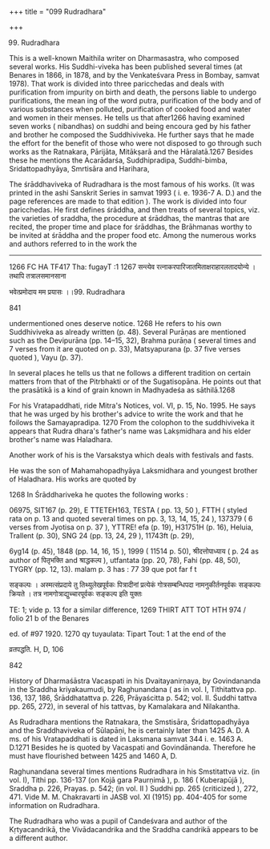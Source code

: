 +++
title = "099 Rudradhara"

+++

99. Rudradhara 

This is a well-known Maithila writer on Dharmasastra, who composed several works. His Suddhi-viveka has been published several times (at Benares in 1866, in 1878, and by the Venkateśvara Press in Bombay, samvat 1978). That work is divided into three paricchedas and deals with purification from impurity on birth and death, the persons liable to undergo purifications, the mean ing of the word putra, purification of the body and of various substances when polluted, purification of cooked food and water and women in their menses. He tells us that after1266 having examined seven works ( nibandhas) on suddhi and being encoura ged by his father and brother he composed the Suddhiviveka. He further says that he made the effort for the benefit of those who were not disposed to go through such works as the Ratnakara, Pārijāta, Mitākṣarā and the Hāralatā.1267 Besides these he mentions the Acarādarśa, Suddhipradipa, Suddhi-bimba, Sridattopadhyāya, Smrtisāra and Harihara, 

The śrāddhaviveka of Rudradhara is the most famous of his works. (It was printed in the ashi Sanskrit Series in samvat 1993 ( i. e. 1936-7 A. D.) and the page references are made to that edition ). The work is divided into four paricchedas. He first defines śrāddha, and then treats of several topics, viz. the varieties of sraddha, the procedure at śrāddhas, the mantras that are recited, the proper time and place for śrāddhas, the Brāhmanas worthy to be invited at śrāddha and the proper food etc. Among the numerous works and authors referred to in the work the 

 ---- 







 

















1266 FC HA TF417 Tha: fugayT :1 1267 सन्त्येव रत्नाकरपारिजातमिताक्षराहारलतादयोन्ये । तथापि तत्रालसमानसाना 

भवेत्प्रमोदाय मम प्रयासः ।।99. Rudradhara 

841 

undermentioned ones deserve notice. 1268 He refers to his own Suddhiviveka as already written (p. 48). Several Purāṇas are mentioned such as the Devipurāna (pp. 14–15, 32), Brahma purāṇa ( several times and 7 verses from it are quoted on p. 33), Matsyapurana (p. 37 five verses quoted ), Vayu (p. 37). 

In several places he tells us that ne follows a different tradition on certain matters from that of the Pitrbhakti or of the Sugatisopāna. He points out that the prasātikā is a kind of grain known in Madhyadeśa as sāthilā.1268 

For his Vratapaddhati, ride Mitra's Notices, vol. VI, p. 15, No. 1995. He says that he was urged by his brother's advice to write the work and that he foilows the Samayapradipa. 1270 From the colophon to the suddhiviveka it appears that Rudra dhara's father's name was Lakṣmidhara and his elder brother's name was Haladhara. 

Another work of his is the Varsakstya which deals with festivals and fasts. 

He was the son of Mahamahopadhyāya Laksmidhara and youngest brother of Haladhara. His works are quoted by 

 









1268 In Śrāddhariveka he quotes the following works : 

06975, SIT167 (p. 29), E TTETEH163, TESTA ( pp. 13, 50 ), FTTH ( styled rata on p. 13 and quoted several times on pp. 3, 13, 14, 15, 24 ), 137379 ( 6 verses from Jyotisa on p. 37 ), YTTRE! efa (p. 19), H31751H (p. 16), Heluia, Trallent (p. 30), SNG 24 (pp. 13, 24, 29 ), 11743ft (p. 29), 

6yg14 (p. 45), 1848 (pp. 14, 16, 15 ), 1999 ( 11514 p. 50), श्रीदत्तोपाध्याय ( p. 24 as author of पितृभक्ति and श्राद्धकल्प ), utfantata (pp. 20, 78), Fahi (pp. 48, 50), TYGRY (pp. 12, 13). malam p. 3 has : 77 39 que pot far f t 

सङ्कल्पः । अस्मत्संप्रदाये तु तिथ्युलेखपूर्वकः पित्रादीनां प्रत्येकं गोत्रसम्बन्धिपदा नामनुकीर्तनपूर्वकः सङ्कल्पः क्रियते । तत्र नामगोत्राद्युच्चारपूर्वकः सङ्कल्प इति युक्तः 

TE: 1; vide p. 13 for a similar difference, 1269 THIRT ATT TOT HTH 974 / folio 21 b of the Benares 

ed. of \#97 1920. 1270 qy tuyaulata: Tipart Tout: 1 at the end of the 

व्रतपद्धति. H, D, 106 

842 

History of Dharmaśāstra Vacaspati in his Dvaitayanirṇaya, by Govindananda in the Sraddha kriyakaumudi, by Raghunandana ( as in vol. I, Tithitattva pp. 136, 137, 186, Śrāddhatattva p. 226, Prāyaścitta p. 542; vol. II. Śuddhi tattva pp. 265, 272), in several of his tattvas, by Kamalakara and Nilakantha. 

As Rudradhara mentions the Ratnakara, the Smstisāra, Śridattopadhyāya and the Sraddhaviveka of Sūlapāṇi, he is certainly later than 1425 A. D. A ms. of his Vratapaddhati is dated in Laksmana samvat 344 i. e. 1463 A. D.1271 Besides he is quoted by Vacaspati and Govindānanda. Therefore he must have flourished between 1425 and 1460 A, D. 

Raghunandana several times mentions Rudradhara in his Smstitattva viz. (in vol. I), Tithi pp. 136-137 (on Kojā gara Paurṇimā ), p. 186 ( Kuberapūjā ), Sraddha p. 226, Prayas. p. 542; (in vol. II ) Suddhi pp. 265 (criticized ), 272, 471. Vide M. M. Chakravarti in JASB vol. XI (1915) pp. 404-405 for some information on Rudradhara. 

The Rudradhara who was a pupil of Candeśvara and author of the Kṛtyacandrikā, the Vivādacandrika and the Sraddha candrikā appears to be a different author. 
